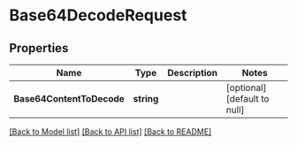 # Base64DecodeRequest

## Properties
Name | Type | Description | Notes
------------ | ------------- | ------------- | -------------
**Base64ContentToDecode** | **string** |  | [optional] [default to null]

[[Back to Model list]](../README.md#documentation-for-models) [[Back to API list]](../README.md#documentation-for-api-endpoints) [[Back to README]](../README.md)


